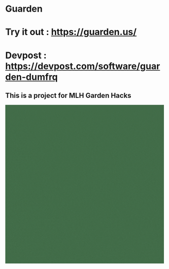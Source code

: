 # Guarden

# Try it out : https://guarden.us/
# Devpost : https://devpost.com/software/guarden-dumfrq


## This is a project for MLH Garden Hacks
<img src="https://github.com/saketsarin/Guarden/blob/master/screenshots/logo.gif?raw=true">

